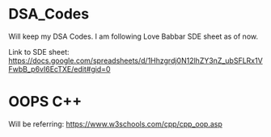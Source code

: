 # DSA_Codes
Will keep my DSA Codes. I am following Love Babbar SDE sheet as of now.

Link to SDE sheet: https://docs.google.com/spreadsheets/d/1Hhzgrdj0N12lhZY3nZ_ubSFLRx1VFwbB_p6vI6EcTXE/edit#gid=0

# OOPS C++

Will be referring:  https://www.w3schools.com/cpp/cpp_oop.asp

